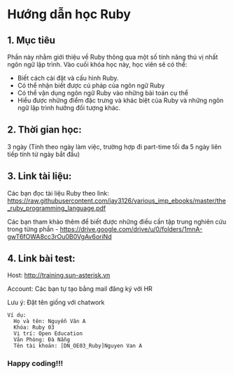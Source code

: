 # Hướng dẫn học Ruby

## 1. Mục tiêu
Phần này nhằm giới thiệu về Ruby thông qua một số tính năng thú vị nhất ngôn ngữ lập trình.
Vào cuối khóa học này, học viên sẽ có thể:
  - Biết cách cài đặt và cấu hình Ruby.
  - Có thể nhận biết được cú pháp của ngôn ngữ Ruby
  - Có thể vận dụng ngôn ngữ Ruby vào những bài toán cụ thể
  - Hiểu được những điểm đặc trưng và khác biệt của Ruby và những ngôn ngữ lập trình hướng đối tượng khác.

## 2. Thời gian học:
3 ngày (Tính theo ngày làm việc, trường hợp đi part-time tối đa 5 ngày liên tiếp tính từ ngày bắt đầu)

## 3. Link tài liệu:
Các bạn đọc tài liệu Ruby theo link: https://raw.githubusercontent.com/jay3126/various_imp_ebooks/master/the_ruby_programming_language.pdf

Các bạn tham khảo thêm để biết được những điều cần tập trung nghiên cứu trong từng phần - https://drive.google.com/drive/u/0/folders/1mnA-gwT6fOWA8cc3rOu0B0VgAv6oriNd

## 4. Link bài test:
Host: http://training.sun-asterisk.vn

Account: Các bạn tự tạo bằng mail đăng ký với HR

Lưu ý: Đặt tên giống với chatwork
```
Ví dụ:
  Họ và tên: Nguyễn Văn A
  Khóa: Ruby 03
  Vị trí: Open Education
  Văn Phòng: Đà Nẵng
  Tên tài khoản: [DN_OE03_Ruby]Nguyen Van A
```
### Happy coding!!!
